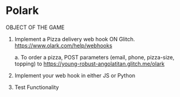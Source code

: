 # Polark

OBJECT OF THE GAME

1.	Implement a Pizza delivery web hook ON Glitch. https://www.olark.com/help/webhooks

	a. To order a pizza, POST parameters (email, phone, pizza-size, topping) to https://young-robust-angolatitan.glitch.me/olark

2.	Implement your web hook in either JS or Python

3.	Test Functionality
